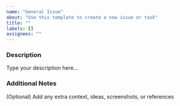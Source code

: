 ```yaml
---
name: "General Issue"
about: "Use this template to create a new issue or task"
title: ""
labels: []
assignees: ""
---
```


### Description
Type your description here...

### Additional Notes
(Optional) Add any extra context, ideas, screenshots, or references